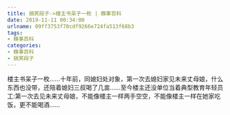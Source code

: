 ```yaml
---
title: 搞笑段子->楼主书呆子一枚 | 糗事百科
date: 2019-11-11 00:34:00
urlname: 09ff3753f70cdf9266e724fa513f68b3
tags: 
- 糗事百科
categories:
- 糗事百科
- 搞笑段子
---
```

楼主书呆子一枚……十年前，同媳妇处对象，第一次去媳妇家见未来丈母娘，什么东西也没带，还陪着媳妇三叔喝了几盅……至今楼主还没单位当着典型教育年轻员工:第一次去见未来丈母娘，不能像楼主一样两手空空，不能像楼主一样在她家吃饭，更不能喝酒……



